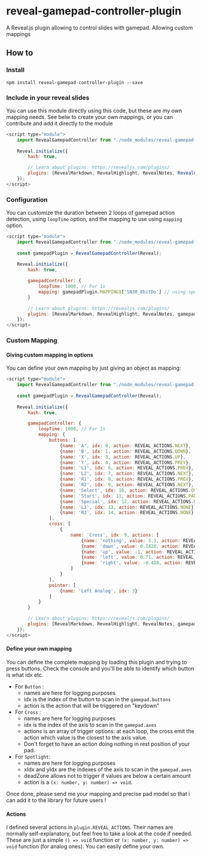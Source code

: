 # reveal-gamepad-controller-plugin

A Reveal.js plugin allowing to control slides with gamepad. Allowing custom mappings

## How to

### Install
````shell
npm install reveal-gamepad-controller-plugin --save
````

### Include in your reveal slides

You can use this module directly using this code, but these are my own mapping needs. See belw to create your own mappings, or you can contribute and add it directly to the module
````js
<script type="module">
    import RevealGamepadController from "./node_modules/reveal-gamepad-controller-plugin/dist/index.js";
    
    Reveal.initialize({
        hash: true,

        // Learn about plugins: https://revealjs.com/plugins/
        plugins: [RevealMarkdown, RevealHighlight, RevealNotes, RevealGamepadController(Reveal)],
    });
</script>
````

### Configuration
You can customize the duration between 2 loops of gamepad action detection, using `loopTime` option, and the mapping to use using `mapping` option.
````js
<script type="module">
    import RevealGamepadController from "./node_modules/reveal-gamepad-controller-plugin/dist/index.js";
    
    const gamepadPlugin = RevealGamepadController(Reveal);
    
    Reveal.initialize({
        hash: true,

        gamepadController: {
            loopTime: 1000, // For 1s
            mapping: gamepadPlugin.MAPPINGS['SN30_8bitDo'] // using specific Mapping
        }

        // Learn about plugins: https://revealjs.com/plugins/
        plugins: [RevealMarkdown, RevealHighlight, RevealNotes, gamepadPlugin],
    });
</script>
````

### Custom Mapping

#### Giving custom mapping in options
You can define your own mapping by just giving an object as mapping:
````js
<script type="module">
    import RevealGamepadController from "./node_modules/reveal-gamepad-controller-plugin/dist/index.js";
    
    const gamepadPlugin = RevealGamepadController(Reveal);
    
    Reveal.initialize({
        hash: true,

        gamepadController: {
            loopTime: 1000, // For 1s
            mapping: {
                buttons: [
                    {name: 'A', idx: 0, action: REVEAL_ACTIONS.NEXT},
                    {name: 'B', idx: 1, action: REVEAL_ACTIONS.DOWN},
                    {name: 'X', idx: 3, action: REVEAL_ACTIONS.UP},
                    {name: 'Y', idx: 4, action: REVEAL_ACTIONS.PREV},
                    {name: 'L1', idx: 6, action: REVEAL_ACTIONS.PREV},
                    {name: 'L2', idx: 7, action: REVEAL_ACTIONS.NEXT},
                    {name: 'R1', idx: 8, action: REVEAL_ACTIONS.PREV},
                    {name: 'R2', idx: 9, action: REVEAL_ACTIONS.NEXT},
                    {name: 'Select', idx: 10, action: REVEAL_ACTIONS.OVERVIEW},
                    {name: 'Start', idx: 11, action: REVEAL_ACTIONS.PAUSE},
                    {name: 'Special', idx: 12, action: REVEAL_ACTIONS.NONE},
                    {name: 'L3', idx: 13, action: REVEAL_ACTIONS.NONE},
                    {name: 'R3', idx: 14, action: REVEAL_ACTIONS.NONE},
                ],
                cross: [
                    {
                        name: 'Cross', idx: 9, actions: [
                            {name: 'nothing', value: 3.3, action: REVEAL_ACTIONS.NONE},
                            {name: 'down', value: 0.1428, action: REVEAL_ACTIONS.DOWN},
                            {name: 'up', value: -1, action: REVEAL_ACTIONS.UP},
                            {name: 'left', value: 0.71, action: REVEAL_ACTIONS.PREV},
                            {name: 'right', value: -0.428, action: REVEAL_ACTIONS.NEXT}
                        ]
                    }
                ],
                pointer: [
                    {name: 'Left Analog', idx: 3}
                ]
            }
        }

        // Learn about plugins: https://revealjs.com/plugins/
        plugins: [RevealMarkdown, RevealHighlight, RevealNotes, gamepadPlugin],
    });
</script>
````

#### Define your own mapping
You can define the complete mapping by loading this plugin and trying to press buttons. 
Check the console and you'll be able to identify which button is what idx etc.

- For `Button` :
  - names are here for logging purposes
  - idx is the index of the button to scan in the `gamepad.buttons`
  - action is the action that will be triggered on "keydown"
- For `Cross` :
    - names are here for logging purposes
    - idx is the index of the axis to scan in the `gamepad.axes`
    - actions is an array of trigger options: at each loop, the cross emit the action which value is the closest to the axis value.
    - Don't forget to have an action doing nothing in rest position of your pad.
- For `Spotlight`:
  - names are here for logging purposes
  - xIdx and yIdx are the indexes of the axis to scan in the `gamepad.axes`
  - deadZone allows not to trigger if values are below a certain amount
  - action is a `(x: number, y: number) => void`.

Once done, please send me your mapping and precise pad model so that i can add it to the library for future users !

#### Actions
I defined several actions in `plugin.REVEAL_ACTIONS`. 
Their names are normally self-explanatory, but feel free to take a look at the code if needed.
These are just a simple `() => void` function or `(x: number, y: number) => void` function (for analog ones). 
You can easily define your own.
